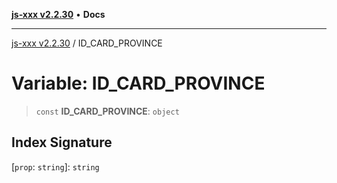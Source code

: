 [**js-xxx v2.2.30**](../README.md) • **Docs**

***

[js-xxx v2.2.30](../README.md) / ID\_CARD\_PROVINCE

# Variable: ID\_CARD\_PROVINCE

> `const` **ID\_CARD\_PROVINCE**: `object`

## Index Signature

 \[`prop`: `string`\]: `string`
